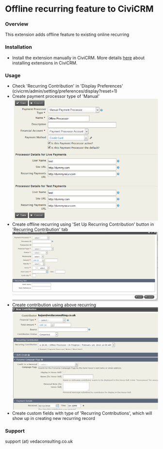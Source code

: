 # Offline recurring feature to CiviCRM  #


### Overview ###

This extension adds offline feature to existing online recurring

### Installation ###

* Install the extension manually in CiviCRM. More details [here](http://wiki.civicrm.org/confluence/display/CRMDOC/Extensions#Extensions-Installinganewextension) about installing extensions in CiviCRM.

### Usage ###
* Check 'Recurring Contribution' in 'Display Preferences' (civicrm/admin/setting/preferences/display?reset=1)
* Create payment processor type of 'Manual' 
![Screenshot of offline recurring options](images/payment_processor.png)
* Create offline recurring using 'Set Up Recurring Contribution' button in 'Recurring Contribution' tab  
![Screenshot of offline recurring options](images/new_offline_recur.png)
* Create contribution using above recurring 
![Screenshot of offline recurring options](images/newcontri_recur.png)
* Create custom fields with type of 'Recurring Contributions', which will show up in creating new recurring record

### Support ###

support (at) vedaconsulting.co.uk
